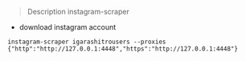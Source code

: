 
> Description instagram-scraper

- download instagram account

`instagram-scraper igarashitrousers --proxies {"http":"http://127.0.0.1:4448","https":"http://127.0.0.1:4448"}`


